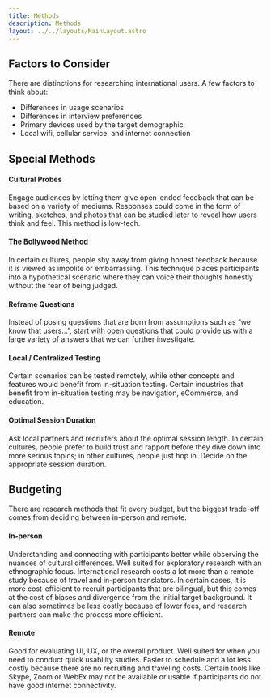```yaml
---
title: Methods
description: Methods
layout: ../../layouts/MainLayout.astro
---
```


## Factors to Consider

There are distinctions for researching international users. A few factors to think about:

- Differences in usage scenarios
- Differences in interview preferences
- Primary devices used by the target demographic
- Local wifi, cellular service, and internet connection

## Special Methods

<div class="boxcontainer">
<div class="highlightbox4">
    <h4>Cultural Probes</h4>
    <p>Engage audiences by letting them give open-ended feedback that can be based on a variety of mediums. Responses could come in the form of writing, sketches, and photos that can be studied later to reveal how users think and feel. This method is low-tech.</p>
</div>

<div class="highlightbox4">
    <h4>The Bollywood Method</h4>
    <p>In certain cultures, people shy away from giving honest feedback because it is viewed as impolite or embarrassing. This technique places participants into a hypothetical scenario where they can voice their thoughts honestly without the fear of being judged.</p>
</div>

<div class="highlightbox4">
    <h4>Reframe Questions</h4>
    <p>Instead of posing questions that are born from assumptions such as “we know that users…”, start with open questions that could provide us with a large variety of answers that we can further investigate.</p>
</div>

<div class="highlightbox4">
    <h4>Local / Centralized Testing</h4>
    <p>Certain scenarios can be tested remotely, while other concepts and features would benefit from in-situation testing. Certain industries that benefit from in-situation testing may be navigation, eCommerce, and education.</p>
</div>

<div class="highlightbox4">
    <h4>Optimal Session Duration</h4>
    <p>Ask local partners and recruiters about the optimal session length. In certain cultures, people prefer to build trust and rapport before they dive down into more serious topics; in other cultures, people just hop in. Decide on the appropriate session duration.</p>
</div>
</div>

## Budgeting

There are research methods that fit every budget, but the biggest trade-off comes from deciding between in-person and remote.

<div class="highlightbox5" style="background-color: var(--neutral-bg);">
    <h4>In-person</h4>
    <p>Understanding and connecting with participants better while observing the nuances of cultural differences. Well suited for exploratory research with an ethnographic focus. International research costs a lot more than a remote study because of travel and in-person translators. In certain cases, it is more cost-efficient to recruit participants that are bilingual, but this comes at the cost of biases and divergence from the initial target background. It can also sometimes be less costly because of lower fees, and research partners can make the process more efficient.</p>
</div>

<div class="highlightbox5" style="background-color: var(--neutral-bg);">
    <h4>Remote</h4>
    <p>Good for evaluating UI, UX, or the overall product. Well suited for when you need to conduct quick usability studies. Easier to schedule and a lot less costly because there are no recruiting and traveling costs. Certain tools like Skype, Zoom or WebEx may not be available or usable if participants do not have good internet connectivity.</p>
</div>




